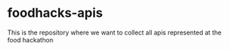 # foodhacks-apis
This is the repository where we want to collect all apis represented at the food hackathon
